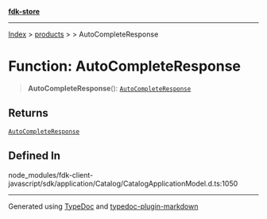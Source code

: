 [**fdk-store**](../../../README.md)
***

[Index](../../../API.md) > [products](../../README.md) > [<internal>](../README.md) > AutoCompleteResponse

# Function: AutoCompleteResponse

> **AutoCompleteResponse**(): [`AutoCompleteResponse`](../type-aliases/type-alias.AutoCompleteResponse.md)

## Returns

[`AutoCompleteResponse`](../type-aliases/type-alias.AutoCompleteResponse.md)

## Defined In

node\_modules/fdk-client-javascript/sdk/application/Catalog/CatalogApplicationModel.d.ts:1050

***
Generated using [TypeDoc](https://typedoc.org/) and [typedoc-plugin-markdown](https://www.npmjs.com/package/typedoc-plugin-markdown)
